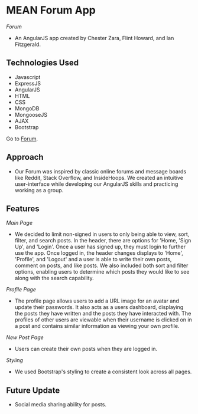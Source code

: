 # MEAN Forum App

*Forum*
- An AngularJS app created by Chester Zara, Flint Howard, and Ian Fitzgerald.

## Technologies Used
- Javascript
- ExpressJS
- AngularJS
- HTML
- CSS
- MongoDB
- MongooseJS
- AJAX
- Bootstrap

Go to [Forum](https://damp-harbor-18072.herokuapp.com/).


## Approach
- Our Forum was inspired by classic online forums and message boards like Reddit, Stack Overflow, and InsideHoops. We created an intuitive user-interface while developing our AngularJS skills and practicing working as a group.

## Features
*Main Page*
- We decided to limit non-signed in users to only being able to view, sort, filter, and search posts. In the header, there are options for 'Home, 'Sign Up', and 'Login'. Once a user has signed up, they must login to further use the app. Once logged in, the header changes displays to 'Home', 'Profile', and 'Logout' and a user is able to write their own posts, comment on posts, and like posts. We also included both sort and filter options, enabling users to determine which posts they would like to see along with the search capability.

*Profile Page*
- The profile page allows users to add a URL image for an avatar and update their passwords. It also acts as a users dashboard, displaying the posts they have written and the posts they have interacted with. The profiles of other users are viewable when their username is clicked on in a post and contains similar information as viewing your own profile. 

*New Post Page*
- Users can create their own posts when they are logged in.

*Styling*
- We used Bootstrap's styling to create a consistent look across all pages.



## Future Update
- Social media sharing ability for posts.
